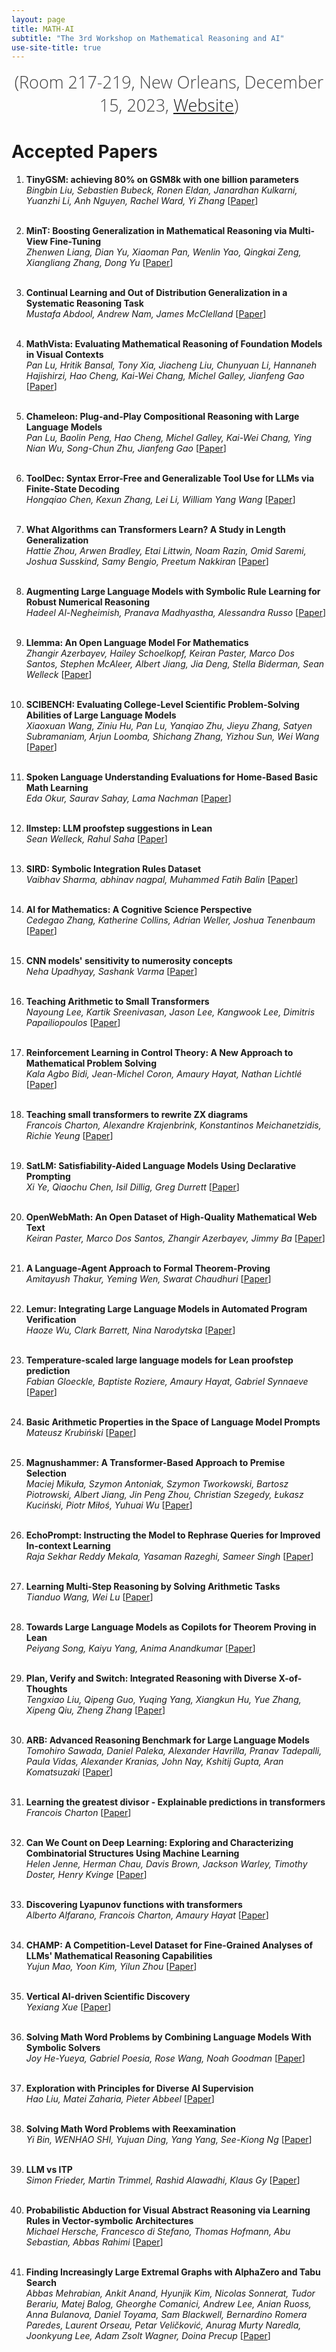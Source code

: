 ```yaml
---
layout: page
title: MATH-AI
subtitle: "The 3rd Workshop on Mathematical Reasoning and AI"
use-site-title: true
---
```

<div class="venue" style="font-size: 27px; display: block; font-family: 'Open Sans', 'Helvetica Neue', Helvetica, Arial, sans-serif; font-weight: 300; color: #404040; text-align: center;">
  <!-- (NeurIPS 2023 Workshop: <a href="https://neurips.cc/virtual/2022/workshop/50015" target="_blank">Website</a>) <br> -->
  (Room 217-219, New Orleans, December 15, 2023, <a href="https://neurips.cc/virtual/2022/workshop/50015" target="_blank">Website</a>)
</div>

# Accepted Papers

 1. <b>TinyGSM: achieving 80% on GSM8k with one billion parameters</b><br>
    <i>Bingbin Liu, Sebastien Bubeck, Ronen Eldan, Janardhan Kulkarni, Yuanzhi Li, Anh Nguyen, Rachel Ward, Yi Zhang</i>
    [<a href="56.pdf">Paper</a>]
    <br><br>
 
 2. <b>MinT: Boosting Generalization in Mathematical Reasoning via Multi-View Fine-Tuning</b><br>
    <i>Zhenwen Liang, Dian Yu, Xiaoman Pan, Wenlin Yao, Qingkai Zeng, Xiangliang Zhang, Dong Yu</i>
    [<a href="55.pdf">Paper</a>]
    <br><br>
 
 3. <b>Continual Learning and Out of Distribution Generalization in a Systematic Reasoning Task</b><br>
    <i>Mustafa Abdool, Andrew Nam, James McClelland</i>
    [<a href="54.pdf">Paper</a>]
    <br><br>
 
 4. <b>MathVista: Evaluating Mathematical Reasoning of Foundation Models in Visual Contexts</b><br>
    <i>Pan Lu, Hritik Bansal, Tony Xia, Jiacheng Liu, Chunyuan Li, Hannaneh Hajishirzi, Hao Cheng, Kai-Wei Chang, Michel Galley, Jianfeng Gao</i>
    [<a href="52.pdf">Paper</a>]
    <br><br>
 
 5. <b>Chameleon: Plug-and-Play Compositional Reasoning with Large Language Models</b><br>
    <i>Pan Lu, Baolin Peng, Hao Cheng, Michel Galley, Kai-Wei Chang, Ying Nian Wu, Song-Chun Zhu, Jianfeng Gao</i>
    [<a href="51.pdf">Paper</a>]
    <br><br>
 
 6. <b>ToolDec: Syntax Error-Free and Generalizable Tool Use for LLMs via Finite-State Decoding</b><br>
    <i>Hongqiao Chen, Kexun Zhang, Lei Li, William Yang Wang</i>
    [<a href="49.pdf">Paper</a>]
    <br><br>
 
 7. <b>What Algorithms can Transformers Learn? A Study in Length Generalization</b><br>
    <i>Hattie Zhou, Arwen Bradley, Etai Littwin, Noam Razin, Omid Saremi, Joshua Susskind, Samy Bengio, Preetum Nakkiran</i>
    [<a href="47.pdf">Paper</a>]
    <br><br>
 
 8. <b>Augmenting Large Language Models with Symbolic Rule Learning for Robust Numerical Reasoning</b><br>
    <i>Hadeel Al-Negheimish, Pranava Madhyastha, Alessandra Russo</i>
    [<a href="46.pdf">Paper</a>]
    <br><br>
 
 9. <b>Llemma: An Open Language Model For Mathematics</b><br>
    <i>Zhangir Azerbayev, Hailey Schoelkopf, Keiran Paster, Marco Dos Santos, Stephen McAleer, Albert Jiang, Jia Deng, Stella Biderman, Sean Welleck</i>
    [<a href="45.pdf">Paper</a>]
    <br><br>
 
 10. <b>SCIBENCH: Evaluating College-Level Scientific Problem-Solving Abilities of Large Language Models</b><br>
     <i>Xiaoxuan Wang, Ziniu Hu, Pan Lu, Yanqiao Zhu, Jieyu Zhang, Satyen Subramaniam, Arjun Loomba, Shichang Zhang, Yizhou Sun, Wei Wang</i>
     [<a href="44.pdf">Paper</a>]
     <br><br>
 
 11. <b>Spoken Language Understanding Evaluations for Home-Based Basic Math Learning</b><br>
     <i>Eda Okur, Saurav Sahay, Lama Nachman</i>
     [<a href="41.pdf">Paper</a>]
     <br><br>
 
 12. <b>llmstep: LLM proofstep suggestions in Lean</b><br>
     <i>Sean Welleck, Rahul Saha</i>
     [<a href="40.pdf">Paper</a>]
     <br><br>
 
 13. <b>SIRD: Symbolic Integration Rules Dataset</b><br>
     <i>Vaibhav Sharma, abhinav nagpal, Muhammed Fatih Balin</i>
     [<a href="39.pdf">Paper</a>]
     <br><br>
 
 14. <b>AI for Mathematics: A Cognitive Science Perspective</b><br>
     <i>Cedegao Zhang, Katherine Collins, Adrian Weller, Joshua Tenenbaum</i>
     [<a href="38.pdf">Paper</a>]
     <br><br>
 
 15. <b>CNN models' sensitivity to numerosity concepts</b><br>
     <i>Neha Upadhyay, Sashank Varma</i>
     [<a href="37.pdf">Paper</a>]
     <br><br>
 
 16. <b>Teaching Arithmetic to Small Transformers</b><br>
     <i>Nayoung Lee, Kartik Sreenivasan, Jason Lee, Kangwook Lee, Dimitris Papailiopoulos</i>
     [<a href="36.pdf">Paper</a>]
     <br><br>
 
 17. <b>Reinforcement Learning in Control Theory: A New Approach to Mathematical Problem Solving</b><br>
     <i>Kala Agbo Bidi, Jean-Michel Coron, Amaury Hayat, Nathan Lichtlé</i>
     [<a href="35.pdf">Paper</a>]
     <br><br>
 
 18. <b>Teaching small transformers to rewrite ZX diagrams</b><br>
     <i>Francois Charton, Alexandre Krajenbrink, Konstantinos Meichanetzidis, Richie Yeung</i>
     [<a href="34.pdf">Paper</a>]
     <br><br>
 
 19. <b>SatLM: Satisfiability-Aided Language Models Using Declarative Prompting</b><br>
     <i>Xi Ye, Qiaochu Chen, Isil Dillig, Greg Durrett</i>
     [<a href="32.pdf">Paper</a>]
     <br><br>
 
 20. <b>OpenWebMath: An Open Dataset of High-Quality Mathematical Web Text</b><br>
     <i>Keiran Paster, Marco Dos Santos, Zhangir Azerbayev, Jimmy Ba</i>
     [<a href="31.pdf">Paper</a>]
     <br><br>
 
 21. <b>A Language-Agent Approach to Formal Theorem-Proving</b><br>
     <i>Amitayush Thakur, Yeming Wen, Swarat Chaudhuri</i>
     [<a href="29.pdf">Paper</a>]
     <br><br>
 
 22. <b>Lemur: Integrating Large Language Models in Automated Program Verification</b><br>
     <i>Haoze Wu, Clark Barrett, Nina Narodytska</i>
     [<a href="28.pdf">Paper</a>]
     <br><br>
 
 23. <b>Temperature-scaled large language models for Lean proofstep prediction</b><br>
     <i>Fabian Gloeckle, Baptiste Roziere, Amaury Hayat, Gabriel Synnaeve</i>
     [<a href="25.pdf">Paper</a>]
     <br><br>
 
 24. <b>Basic Arithmetic Properties in the Space of Language Model Prompts</b><br>
     <i>Mateusz Krubiński</i>
     [<a href="24.pdf">Paper</a>]
     <br><br>
 
 25. <b>Magnushammer: A Transformer-Based Approach to Premise Selection</b><br>
     <i>Maciej Mikuła, Szymon Antoniak, Szymon Tworkowski, Bartosz Piotrowski, Albert Jiang, Jin Peng Zhou, Christian Szegedy, Łukasz Kuciński, Piotr Miłoś, Yuhuai Wu</i>
     [<a href="23.pdf">Paper</a>]
     <br><br>
 
 26. <b>EchoPrompt: Instructing the Model to Rephrase Queries for Improved In-context Learning</b><br>
     <i>Raja Sekhar Reddy Mekala, Yasaman Razeghi, Sameer Singh</i>
     [<a href="22.pdf">Paper</a>]
     <br><br>

 27. <b>Learning Multi-Step Reasoning by Solving Arithmetic Tasks</b><br>
     <i>Tianduo Wang, Wei Lu</i>
     [<a href="1.pdf">Paper</a>]
     <br><br>
 
 28. <b>Towards Large Language Models as Copilots for Theorem Proving in Lean</b><br>
     <i>Peiyang Song, Kaiyu Yang, Anima Anandkumar</i>
     [<a href="4.pdf">Paper</a>]
     <br><br>
 
 29. <b>Plan, Verify and Switch: Integrated Reasoning with Diverse X-of-Thoughts</b><br>
     <i>Tengxiao Liu, Qipeng Guo, Yuqing Yang, Xiangkun Hu, Yue Zhang, Xipeng Qiu, Zheng Zhang</i>
     [<a href="5.pdf">Paper</a>]
     <br><br>
 
 30. <b>ARB: Advanced Reasoning Benchmark for Large Language Models</b><br>
     <i>Tomohiro Sawada, Daniel Paleka, Alexander Havrilla, Pranav Tadepalli, Paula Vidas, Alexander Kranias, John Nay, Kshitij Gupta, Aran Komatsuzaki</i>
     [<a href="7.pdf">Paper</a>]
     <br><br>
 
 31. <b>Learning the greatest divisor - Explainable predictions in transformers</b><br>
     <i>Francois Charton</i>
     [<a href="8.pdf">Paper</a>]
     <br><br>
 
 32. <b>Can We Count on Deep Learning: Exploring and Characterizing Combinatorial Structures Using Machine Learning</b><br>
     <i>Helen Jenne, Herman Chau, Davis Brown, Jackson Warley, Timothy Doster, Henry Kvinge</i>
     [<a href="10.pdf">Paper</a>]
     <br><br>
 
 33. <b>Discovering Lyapunov functions with transformers</b><br>
     <i>Alberto Alfarano, Francois Charton, Amaury Hayat</i>
     [<a href="13.pdf">Paper</a>]
     <br><br>
 
 34. <b>CHAMP: A Competition-Level Dataset for Fine-Grained Analyses of LLMs' Mathematical Reasoning Capabilities</b><br>
     <i>Yujun Mao, Yoon Kim, Yilun Zhou</i>
     [<a href="14.pdf">Paper</a>]
     <br><br>
 
 35. <b>Vertical AI-driven Scientific Discovery</b><br>
     <i>Yexiang Xue</i>
     [<a href="15.pdf">Paper</a>]
     <br><br>
 
 36. <b>Solving Math Word Problems by Combining Language Models With Symbolic Solvers</b><br>
     <i>Joy He-Yueya, Gabriel Poesia, Rose Wang, Noah Goodman</i>
     [<a href="16.pdf">Paper</a>]
     <br><br>
 
 37. <b>Exploration with Principles for Diverse AI Supervision</b><br>
     <i>Hao Liu, Matei Zaharia, Pieter Abbeel</i>
     [<a href="17.pdf">Paper</a>]
     <br><br>
 
 38. <b>Solving Math Word Problems with Reexamination</b><br>
     <i>Yi Bin, WENHAO SHI, Yujuan Ding, Yang Yang, See-Kiong Ng</i>
     [<a href="18.pdf">Paper</a>]
     <br><br>
 
 39. <b>LLM vs ITP</b><br>
     <i>Simon Frieder, Martin Trimmel, Rashid Alawadhi, Klaus Gy</i>
     [<a href="19.pdf">Paper</a>]
     <br><br>
 
 40. <b>Probabilistic Abduction for Visual Abstract Reasoning via Learning Rules in Vector-symbolic Architectures</b><br>
     <i>Michael Hersche, Francesco di Stefano, Thomas Hofmann, Abu Sebastian, Abbas Rahimi</i>
     [<a href="20.pdf">Paper</a>]
     <br><br>
 
 41. <b>Finding Increasingly Large Extremal Graphs with AlphaZero and Tabu Search</b><br>
     <i>Abbas Mehrabian, Ankit Anand, Hyunjik Kim, Nicolas Sonnerat, Tudor Berariu, Matej Balog, Gheorghe Comanici, Andrew Lee, Anian Ruoss, Anna Bulanova, Daniel Toyama, Sam Blackwell, Bernardino Romera Paredes, Laurent Orseau, Petar Veličković, Anurag Murty Naredla, Joonkyung Lee, Adam Zsolt Wagner, Doina Precup</i>
     [<a href="21.pdf">Paper</a>]
     <br><br>
